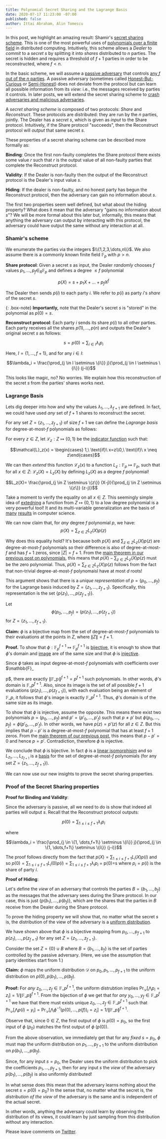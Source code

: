 ```yaml
---
title: Polynomial Secret Sharing and the Lagrange Basis
date: 2020-07-17 11:23:00 -07:00
published: false
author: Ittai Abraham, Alin Tomescu
---
```


In this post, we highlight an amazing result: Shamir's [secret sharing scheme](https://cs.jhu.edu/~sdoshi/crypto/papers/shamirturing.pdf). This is one of the most powerful uses of [polynomials over a finite field](/2020-07-17-the-marvels-of-polynomials-over-a-field) in distributed computing.
Intuitively, this scheme allows a $Dealer$ to *commit* to a *secret* $s$ by splitting it into *shares* distributed to $n$ parties. The secret is hidden and requires a threshold of $f+1$ parties in order to be reconstructed, where $f < n$.

In the basic scheme, we will assume a [passive adversary](https://decentralizedthoughts.github.io/2019-06-07-modeling-the-adversary/) that controls [any $f$ out of the $n$ parties](https://decentralizedthoughts.github.io/2019-06-17-the-threshold-adversary/).
A passive adversary (sometimes called [Honest-But-Curious](https://eprint.iacr.org/2011/136.pdf) or [Semi-Honest](http://www.wisdom.weizmann.ac.il/~oded/foc-vol2.html)) does not deviate from the protocol but can learn all possible information from its _view_: i.e., the messages received by parties it controls. In later posts, we will extend the secret sharing scheme to [crash adversaries and malicious adversaries](https://decentralizedthoughts.github.io/2019-06-07-modeling-the-adversary/).




A *secret sharing scheme* is composed of two protocols: *Share* and *Reconstruct*.
These protocols are distributed: they are run by the $n$ parties, jointly.
The Dealer has a *secret* $s$, which is given as _input_ to the Share protocol.
Intuitively, if the Share protocol "succeeds", then the Reconstruct protocol will *output* that same secret $s$.


These properties of a secret sharing scheme can be described more formally as:

**Binding**: Once the first non-faulty completes the Share protocol there exists some value $r$ such that $r$ is the output value of all non-faulty parties that complete the Reconstruct protocol.

**Validity**: If the Dealer is non-faulty then the output of the Reconstruct protocol is the Dealer's input value $s$.

**Hiding**: If the dealer is non-faulty, and no honest party has begun the Reconstruct protocol, then the adversary can gain no information about $s$. 


The first two properties seem well defined, but what about the hiding property? What does it mean that the adversary "gains no information about $s$"? We will be more formal about this later but, informally, this means that anything the adversary can output by interacting with this protocol, the adversary could have output the same without any interaction at all.

### Shamir's scheme

We enumerate the parties via the integers $\\{1,2,3,\dots,n\\}$. We also assume there is a commonly known finite field $\mathbb{F}_p$ with $p>n$.

**Share protocol**: Given a secret $s$ as input, the Dealer _randomly_ chooses $f$ values $p_1,\dots,p_f \in_R \mathbb{F}_p$ and defines a degree $\le f$ polynomial

$$p(X)=s+p_1 X + \dots + p_f X^f$$

The Dealer then sends $p(i)$ to each party $i$.
We refer to $p(i)$ as party $i$'s _share_ of the secret $s$.

{: .box-note}
**Importantly,** note that the Dealer's secret $s$ is "stored" in the polynomial as $p(0) = s$.

**Reconstruct protocol**: 
Each party $i$ sends its share $p(i)$ to all other parties. 
Each party receives all the shares $p(1),\dots,p(n)$ and outputs the Dealer's original secret $s$ as follows:

$$s=p(0)=\sum_{i \in I} \lambda_i p_i$$

Here, $I= \{ 1,\dots,f+1 \}$, and for any $i \in I$:

$$\lambda_i = \frac{\prod_{j \in I \setminus \{i\}} j}{\prod_{j \in I \setminus \{i\}} (j-i)}$$





This looks like magic, no?
No worries.
We explain how this reconstruction of the secret $s$ from the parties' shares works next. 

### Lagrange Basis

Lets dig deeper into how and why the values $\lambda_1,\dots,\lambda_{f+1}$ are defined. In fact, we could have used *any* set of $f+1$ shares to reconstruct the secret.

For any set $Z=\{z_1,\dots,z_{f+1}\}$ of size $f+1$ we can define the *Lagrange basis* for degree-at-most-$f$ polynomials as follows:

For every $z \in Z$, let $\mathcal{L}_z:Z \mapsto \{0,1\}$ be the [indicator function](https://en.wikipedia.org/wiki/Indicator_function) such that:

$$\mathcal{L}_z(x) = \begin{cases} 1,\ \text{if}\ x=z\\0,\ \text{if}\ x \neq z\end{cases}$$

We can then *extend* this function $\mathcal{L}_z(x)$ to a function $L_z : \mathbb{F}_p \mapsto \mathbb{F}_p$, such that for all $x\in Z:\ \mathcal{L}_z(X)=L_z(X)$ by defining $L_z(X)$ as a degree $f$ polynomial!

$$L_z(X)= \frac{\prod_{j \in Z \setminus \{z\}} (X-j)}{\prod_{j \in Z \setminus \{z\}} (z-j)}$$


Take a moment to verify the equality on all $x\in Z$. This seemingly simple idea of [extedning](http://people.cs.georgetown.edu/jthaler/IPsandextensions.pdf) a function from $Z \mapsto \{0,1\}$ to a low degree polynomial is a very powerful tool! It and its multi-variable generalization are the basis of [many](https://pdfs.semanticscholar.org/a87d/3febd2e02c41a9b0a4e423089b6677eaef3b.pdf) [results](https://eccc.weizmann.ac.il/report/2017/108/download/) in computer science. 

We can now claim that, for *any* degree $f$ polynomial $p$, we have:
$$p(X)=\sum_{z \in Z} L_z(X) p(z)$$


Why does this equality hold?
It's because both $p(X)$ and $\sum_{z \in Z} L_z(X) p(z)$ are degree-at-most-$f$ polynomials so their difference is also of degree-at-most-$f$ and has $f+1$ zeros, since $|Z|=f+1$.
From the [main theorem in our previous post on polynomials](/2020-07-17-the-marvels-of-polynomials-over-a-field), this means that $p(X)-\sum_{z\in Z} L_z(X) p(z)$ must be the zero polynomial.
Thus, $p(X)=\sum_{z \in Z} L_z(X) p(z)$ follows from the fact that non-trivial degree-at-most-$f$ polynomaisl have at most $d$ roots!

This argument shows that there is a *unique representation* of $p=\{p_0,\dots,p_f\}$ for the Lagrange basis induced by $Z=\{z_1,\dots,z_{f+1}\}$.
Specifically, this representation is the set $\{p(z_1),\dots,p(z_{f+1})\}$.

Let
$$
\phi(p_0,\dots,p_f) = (p(z_1),\dots,p(z_{f+1}))
$$
for $Z=\{ z_1,\dots,z_{f+1}\}$. 


**Claim:** $\phi$ is a bijective map from the set of degree-at-most-$f$ polynomials to their evaluations at the points in $Z$, where $\|Z\|=f+1$.

**Proof.** To show that $\phi : \mathbb{F}_p^{f+1} \mapsto \mathbb{F}_p^{f+1}$ is [bijective](https://en.wikipedia.org/wiki/Bijection), it is enough to show that $\phi$'s domain and [image](https://en.wikipedia.org/wiki/Image_(mathematics)) are of the same size and that $\phi$ is [injective](https://en.wikipedia.org/wiki/Injective_function).


Since $\phi$ takes as input degree-at-most-$f$ polynomials with coefficients over $\mathbb{F}\_





p$, there are exactly $\|\mathbb{F\_p}\|^{f+1} = p^{f+1}$ such polynomials.
In other words, $\phi$'s domain is $\mathbb{F}\_p^{f+1}$.
Also, since its image is the set of all possible $f+1$ evaluations $(p(z_1),\dots,p(z_{f+1}))$, with each evaluation being an element of $\mathbb{F}\_p$, it follows that $\phi$'s image is exactly $\mathbb{F}\_p^{f+1}$.
Thus, $\phi$'s domain is of the same size as its image.

To show that $\phi$ is injective, assume the opposite.
This means there exist two polynomials $p=(p_0,\dots,p_f)$ and $p'=(p'_0, \dots, p'_f)$ such that $p\ne p'$ but $\phi(p_0, \dots, p_f) = \phi(p'_0, \dots, p'_f)$.
In other words, we have $p(z)=p'(z)$ for all $z \in Z$.
But this implies that $p-p'$ is a degree-at-most-$f$ polynomial that has at least $f+1$ zeros.
From the [main theorem of our previous post](/2020-07-17-the-marvels-of-polynomials-over-a-field), this means that $p-p'=0$ and hence $p=p'$.
Contradiction, therefore $\phi$ is injective.

We conclude that $\phi$ is bijective. In fact $\phi$ is a [linear isomorphisim](https://en.wikipedia.org/wiki/Linear_map) and so $L_{z_1},\dots,L_{z_{f+1}}$ is a [basis](https://en.wikipedia.org/wiki/Basis_(linear_algebra)) for the set of degree-at-most-$f$ polynomials (for any set $Z=\{z_1, \dots,z_{f+1}\}$). 

We can now use our new insights to prove the secret sharing properties. 

### Proof of the Secret Sharing properties

**Proof for Binding and Validity**:

Since the adversary is passive, all we need to do is show that indeed all parties will output $s$. Recall that the Reconstruct protocol outputs:

$$p(0)=\sum_{1\leq i \leq f+1} \lambda_i p_i$$

where

$$\lambda_i = \frac{\prod_{j \in \{1,
\dots,f+1\} \setminus \{i\}} j}{\prod_{j \in \{1,
\dots,f+1\} \setminus \{i\}} (j-i)}$$


The proof follows directly from the fact that  $p(X)=\sum_{1\leq i \leq f+1} L_i(X) p(i)$ and so $p(0)= \sum_{1\leq i \leq f+1} L_i(0) p(i) = \sum_{1\leq i \leq f+1} \lambda_i p_i$ = p(0)=s where $p_i=p(i)$ is the share of party $i$.

**Proof of Hiding**: 

Let's define the *view* of an adversary that controls the parties $B=\{b_1,\dots,b_f\}$ as the messages that the adversary sees during the Share protocol.
In our case, this is just $\{ p(b_1),\dots,p(b_{f}) \}$, which are the shares that the parties in $B$ receive from the Dealer during the Share protocol.

To prove the hiding property we will show that, no matter what the secret $s$ is, the distribution of the view of the adversary is a [uniform distribution](https://en.wikipedia.org/wiki/Discrete_uniform_distribution).

We have shown above that $\phi$ is a bijective mapping from $p_0,\dots,p_{f+1}$ to $p(z_1),\dots,p(z_{f+1})$ for any set $Z=\{z_1,\dots,z_{f+1}\}$. 

Consider the set $Z=\{0\} \cup B$ where $B=\{b_1,\dots,b_f\}$ is the set of parties controlled by the passive adversary.
(Here, we use the assumption that party identities start from 1.)

**Claim:** $\phi$ maps the uniform distribution $\mathcal{D}$ on $p_0,p_1,\dots,p_{f+1}$ to the uniform distribution on $p(0),p(b_1),\dots, p(b_{f})$.


**Proof:** For *any* $z_0,\dots,z_{f} \in \mathbb{F}\_{p}^{f+1}$, the uniform distrubtion implies $\Pr_{ \mathcal{D} } [\bigwedge p_i=z_i] = 1/ \| \mathbb{F}\_{p} \|^{f+1}$. From the bijection of $\phi$ we get that for *any* $y_0,\dots, y_{f} \in \mathbb{F}\_{p}^{f+1}$ we have that there must exists unique $z_0,\dots,z_{f} \in \mathbb{F}\_{p}^{f+1}$ such that
$\Pr_{\mathcal{D}}[\bigwedge p(i)=y_i] = \Pr_{\mathcal{D}}[\bigwedge \phi^{-1}(p(0),\dots,p(f))_i=z_i] = 1/ \|\mathbb{F}\_p\|^{f+1}$.


Observe that, since $0 \in Z$, the first output of $\phi$ is $p(0)=p_0$, so the first input of $\phi$ ($p_0$) matches the first output of $\phi$ ($p(0)$).

From the above observation, we immediately get that for any *fixed* $s=p_0$, $\phi$ must map the uniform distribution on $p_1,\dots,p_{f+1}$ to the uniform distribution on $p(b_1),\dots,p(b_{f})$.

Since, for any input $s=p_0$, the Dealer uses the uniform distribution to pick the coefficients $p_1,\dots,p_{f+1}$, then for any input $s$ the *view* of the adversary $p(b_1),\dots,p(b_f)$ is also uniformly distributed!

In what sense does this mean that the adversary learns nothing about the secret $s=p(0)=p_0$? In the sense that, no matter what the secret is, the *distribution of the view* of the adversary is the same and is independent of the actual secret.

In other words, anything the adversary could learn by observing the distribution of its views, it could learn by just sampling from this distribution without any interaction.



Please leave comments on [Twitter](...).
